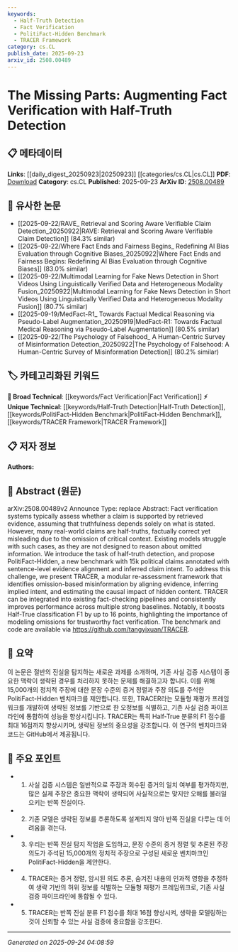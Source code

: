 ```yaml
---
keywords:
  - Half-Truth Detection
  - Fact Verification
  - PolitiFact-Hidden Benchmark
  - TRACER Framework
category: cs.CL
publish_date: 2025-09-23
arxiv_id: 2508.00489
---
```


<!-- KEYWORD_LINKING_METADATA:
{
  "processed_timestamp": "2025-09-24T04:08:59.811787",
  "vocabulary_version": "1.0",
  "selected_keywords": [
    "Half-Truth Detection",
    "Fact Verification",
    "PolitiFact-Hidden Benchmark",
    "TRACER Framework"
  ],
  "rejected_keywords": [],
  "similarity_scores": {
    "Half-Truth Detection": 0.78,
    "Fact Verification": 0.72,
    "PolitiFact-Hidden Benchmark": 0.77,
    "TRACER Framework": 0.8
  },
  "extraction_method": "AI_prompt_based",
  "budget_applied": true,
  "candidates_json": {
    "candidates": [
      {
        "surface": "half-truth detection",
        "canonical": "Half-Truth Detection",
        "aliases": [
          "partial truth detection",
          "misleading truth detection"
        ],
        "category": "unique_technical",
        "rationale": "Introduces a novel task that is central to the paper's contribution and enhances understanding of misinformation.",
        "novelty_score": 0.85,
        "connectivity_score": 0.65,
        "specificity_score": 0.9,
        "link_intent_score": 0.78
      },
      {
        "surface": "fact verification",
        "canonical": "Fact Verification",
        "aliases": [
          "claim verification",
          "truth verification"
        ],
        "category": "broad_technical",
        "rationale": "A fundamental process in the paper, connecting to broader discussions on truth assessment in AI.",
        "novelty_score": 0.45,
        "connectivity_score": 0.88,
        "specificity_score": 0.6,
        "link_intent_score": 0.72
      },
      {
        "surface": "PolitiFact-Hidden",
        "canonical": "PolitiFact-Hidden Benchmark",
        "aliases": [
          "PolitiFact dataset",
          "Hidden benchmark"
        ],
        "category": "unique_technical",
        "rationale": "A specific dataset introduced by the authors, crucial for replicating and understanding the study's results.",
        "novelty_score": 0.8,
        "connectivity_score": 0.7,
        "specificity_score": 0.85,
        "link_intent_score": 0.77
      },
      {
        "surface": "TRACER",
        "canonical": "TRACER Framework",
        "aliases": [
          "TRACER system",
          "TRACER model"
        ],
        "category": "unique_technical",
        "rationale": "The core framework proposed in the paper, essential for understanding the implementation of half-truth detection.",
        "novelty_score": 0.78,
        "connectivity_score": 0.75,
        "specificity_score": 0.88,
        "link_intent_score": 0.8
      }
    ],
    "ban_list_suggestions": [
      "method",
      "performance",
      "evidence alignment"
    ]
  },
  "decisions": [
    {
      "candidate_surface": "half-truth detection",
      "resolved_canonical": "Half-Truth Detection",
      "decision": "linked",
      "scores": {
        "novelty": 0.85,
        "connectivity": 0.65,
        "specificity": 0.9,
        "link_intent": 0.78
      }
    },
    {
      "candidate_surface": "fact verification",
      "resolved_canonical": "Fact Verification",
      "decision": "linked",
      "scores": {
        "novelty": 0.45,
        "connectivity": 0.88,
        "specificity": 0.6,
        "link_intent": 0.72
      }
    },
    {
      "candidate_surface": "PolitiFact-Hidden",
      "resolved_canonical": "PolitiFact-Hidden Benchmark",
      "decision": "linked",
      "scores": {
        "novelty": 0.8,
        "connectivity": 0.7,
        "specificity": 0.85,
        "link_intent": 0.77
      }
    },
    {
      "candidate_surface": "TRACER",
      "resolved_canonical": "TRACER Framework",
      "decision": "linked",
      "scores": {
        "novelty": 0.78,
        "connectivity": 0.75,
        "specificity": 0.88,
        "link_intent": 0.8
      }
    }
  ]
}
-->

# The Missing Parts: Augmenting Fact Verification with Half-Truth Detection

## 📋 메타데이터

**Links**: [[daily_digest_20250923|20250923]] [[categories/cs.CL|cs.CL]]
**PDF**: [Download](https://arxiv.org/pdf/2508.00489.pdf)
**Category**: cs.CL
**Published**: 2025-09-23
**ArXiv ID**: [2508.00489](https://arxiv.org/abs/2508.00489)

## 🔗 유사한 논문
- [[2025-09-22/RAVE_ Retrieval and Scoring Aware Verifiable Claim Detection_20250922|RAVE: Retrieval and Scoring Aware Verifiable Claim Detection]] (84.3% similar)
- [[2025-09-22/Where Fact Ends and Fairness Begins_ Redefining AI Bias Evaluation through Cognitive Biases_20250922|Where Fact Ends and Fairness Begins: Redefining AI Bias Evaluation through Cognitive Biases]] (83.0% similar)
- [[2025-09-22/Multimodal Learning for Fake News Detection in Short Videos Using Linguistically Verified Data and Heterogeneous Modality Fusion_20250922|Multimodal Learning for Fake News Detection in Short Videos Using Linguistically Verified Data and Heterogeneous Modality Fusion]] (80.7% similar)
- [[2025-09-19/MedFact-R1_ Towards Factual Medical Reasoning via Pseudo-Label Augmentation_20250919|MedFact-R1: Towards Factual Medical Reasoning via Pseudo-Label Augmentation]] (80.5% similar)
- [[2025-09-22/The Psychology of Falsehood_ A Human-Centric Survey of Misinformation Detection_20250922|The Psychology of Falsehood: A Human-Centric Survey of Misinformation Detection]] (80.2% similar)

## 🏷️ 카테고리화된 키워드
**🧠 Broad Technical**: [[keywords/Fact Verification|Fact Verification]]
**⚡ Unique Technical**: [[keywords/Half-Truth Detection|Half-Truth Detection]], [[keywords/PolitiFact-Hidden Benchmark|PolitiFact-Hidden Benchmark]], [[keywords/TRACER Framework|TRACER Framework]]

## 📋 저자 정보

**Authors:** 

## 📄 Abstract (원문)

arXiv:2508.00489v2 Announce Type: replace 
Abstract: Fact verification systems typically assess whether a claim is supported by retrieved evidence, assuming that truthfulness depends solely on what is stated. However, many real-world claims are half-truths, factually correct yet misleading due to the omission of critical context. Existing models struggle with such cases, as they are not designed to reason about omitted information. We introduce the task of half-truth detection, and propose PolitiFact-Hidden, a new benchmark with 15k political claims annotated with sentence-level evidence alignment and inferred claim intent. To address this challenge, we present TRACER, a modular re-assessment framework that identifies omission-based misinformation by aligning evidence, inferring implied intent, and estimating the causal impact of hidden content. TRACER can be integrated into existing fact-checking pipelines and consistently improves performance across multiple strong baselines. Notably, it boosts Half-True classification F1 by up to 16 points, highlighting the importance of modeling omissions for trustworthy fact verification. The benchmark and code are available via https://github.com/tangyixuan/TRACER.

## 📝 요약

이 논문은 절반의 진실을 탐지하는 새로운 과제를 소개하며, 기존 사실 검증 시스템이 중요한 맥락이 생략된 경우를 처리하지 못하는 문제를 해결하고자 합니다. 이를 위해 15,000개의 정치적 주장에 대한 문장 수준의 증거 정렬과 주장 의도를 주석한 PolitiFact-Hidden 벤치마크를 제안합니다. 또한, TRACER라는 모듈형 재평가 프레임워크를 개발하여 생략된 정보를 기반으로 한 오정보를 식별하고, 기존 사실 검증 파이프라인에 통합하여 성능을 향상시킵니다. TRACER는 특히 Half-True 분류의 F1 점수를 최대 16점까지 향상시키며, 생략된 정보의 중요성을 강조합니다. 이 연구의 벤치마크와 코드는 GitHub에서 제공됩니다.

## 🎯 주요 포인트

- 1. 사실 검증 시스템은 일반적으로 주장과 회수된 증거의 일치 여부를 평가하지만, 많은 실제 주장은 중요한 맥락이 생략되어 사실적으로는 맞지만 오해를 불러일으키는 반쪽 진실이다.
- 2. 기존 모델은 생략된 정보를 추론하도록 설계되지 않아 반쪽 진실을 다루는 데 어려움을 겪는다.
- 3. 우리는 반쪽 진실 탐지 작업을 도입하고, 문장 수준의 증거 정렬 및 추론된 주장 의도가 주석된 15,000개의 정치적 주장으로 구성된 새로운 벤치마크인 PolitiFact-Hidden을 제안한다.
- 4. TRACER는 증거 정렬, 암시된 의도 추론, 숨겨진 내용의 인과적 영향을 추정하여 생략 기반의 허위 정보를 식별하는 모듈형 재평가 프레임워크로, 기존 사실 검증 파이프라인에 통합될 수 있다.
- 5. TRACER는 반쪽 진실 분류 F1 점수를 최대 16점 향상시켜, 생략을 모델링하는 것이 신뢰할 수 있는 사실 검증에 중요함을 강조한다.


---

*Generated on 2025-09-24 04:08:59*